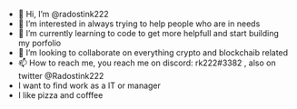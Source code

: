 - 👋 Hi, I’m @radostink222
- 👀 I’m interested in always trying to help people who are in needs
- 🌱 I’m currently learning to code to get more helpfull and start building my porfolio 
- 💞️ I’m looking to collaborate on everything crypto and blockchaib related
- 📫 How to reach me, you reach me on discord: rk222#3382 , also on twitter @Radostink222
-   I want to find work as a IT or manager
-   I like pizza and cofffee
<!---
radostink222/radostink222 is a ✨ special ✨ repository because its `README.md` (this file) appears on your GitHub profile.
You can click the Preview link to take a look at your changes.
--->
